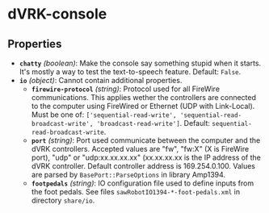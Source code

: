 # dVRK-console

## Properties

- **`chatty`** *(boolean)*: Make the console say something stupid when it starts.  It's mostly a way to test the text-to-speech feature. Default: `False`.
- **`io`** *(object)*: Cannot contain additional properties.
  - **`firewire-protocol`** *(string)*: Protocol used for all FireWire communications.  This applies wether the controllers are connected to the computer using FireWired or Ethernet (UDP with Link-Local). Must be one of: `['sequential-read-write', 'sequential-read-broadcast-write', 'broadcast-read-write']`. Default: `sequential-read-broadcast-write`.
  - **`port`** *(string)*: Port used communicate between the computer and the dVRK controllers.  Accepted values are "fw", "fw:X" (X is FireWire port), "udp" or "udp:xx.xx.xx.xx" (xx.xx.xx.xx is the IP address of the dVRK controller.  Default controller address is 169.254.0.100.  Values are parsed by `BasePort::ParseOptions` in library Amp1394.
  - **`footpedals`** *(string)*: IO configuration file used to define inputs from the foot pedals.  See files `sawRobotIO1394-*-foot-pedals.xml` in directory `share/io`.
